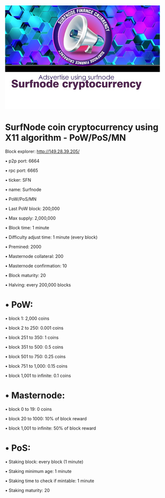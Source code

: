 ![](logo/surfnode.jpg)

SurfNode coin cryptocurrency using X11 algorithm - PoW/PoS/MN
====
Block explorer: http://149.28.39.205/

•	p2p port: 6664

•	rpc port: 6665

•	ticker: SFN

•	name: Surfnode

•	PoW/PoS/MN

•	Last PoW block: 200,000

•	Max supply: 2,000,000

•	Block time: 1 minute

•	Difficulty adjust time: 1 minute (every block)

•	Premined: 2000

•	Masternode collateral: 200

•	Masternode confirmation: 10

•	Block maturity: 20

•	Halving: every 200,000 blocks

•	PoW:
===
•	block 1: 2,000 coins

•	block 2 to 250: 0.001 coins

•	block 251 to 350: 1 coins

•	block 351 to 500: 0.5 coins

•	block 501 to 750: 0.25 coins

•	block 751 to 1,000: 0.15 coins

•	block 1,001 to infinite: 0.1 coins

•	Masternode:
===
•	block 0 to 19: 0 coins

•	block 20 to 1000: 10% of block reward

•	block 1,001 to infinite: 50% of block reward

•	PoS:
====
•	Staking block: every block (1 minute)

•	Staking minimum age: 1 minute

•	Staking time to check if mintable: 1 minute

•	Staking maturity: 20
